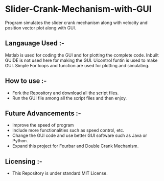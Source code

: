 # Slider-Crank-Mechanism-with-GUI
Program simulates the slider crank mechanism along with velocity and position vector plot along with GUI.

## Langauage Used :- 
Matlab is used for coding the GUI and for plotting the complete code. Inbuilt GUIDE is not used here for making the GUI. Uicontrol funtin is used to make GUI. Simple For loops and function are used for plotting and simulating.

## How to use :-
- Fork the Repository and download all the script files.
- Run the GUI file among all the script files and then enjoy.

## Future Advancements :- 
- Improve the speed of program
- Include more functionalities such as speed control, etc.
- Change the GUI code and use better GUI software such as Java or Python.
- Expand this project for Fourbar and Double Crank Mechanism.

## Licensing :-
- This Repository is under standard MIT License.
